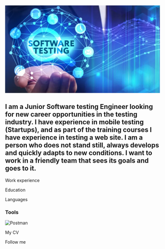 ![Header](https://github.com/Julia760/julia760/blob/main/assets/354c5fe31a70190fb3ef34bd660f5752012a4ccb.webp)

## I am a Junior Software testing Engineer looking for new career opportunities in the testing industry. I have experience in mobile testing (Startups), and as part of the training courses I have experience in testing a web site. I am a person who does not stand still, always develops and quickly adapts to new conditions. I want to work in a friendly team that sees its goals and goes to it.

Work experience

Education

Languages

### Tools

![Postman](https://img.shields.io/badge/-Postman-4682B4?style=for-the-badge&logo=postman&logoColor=FF8C00)

My CV

Follow me
